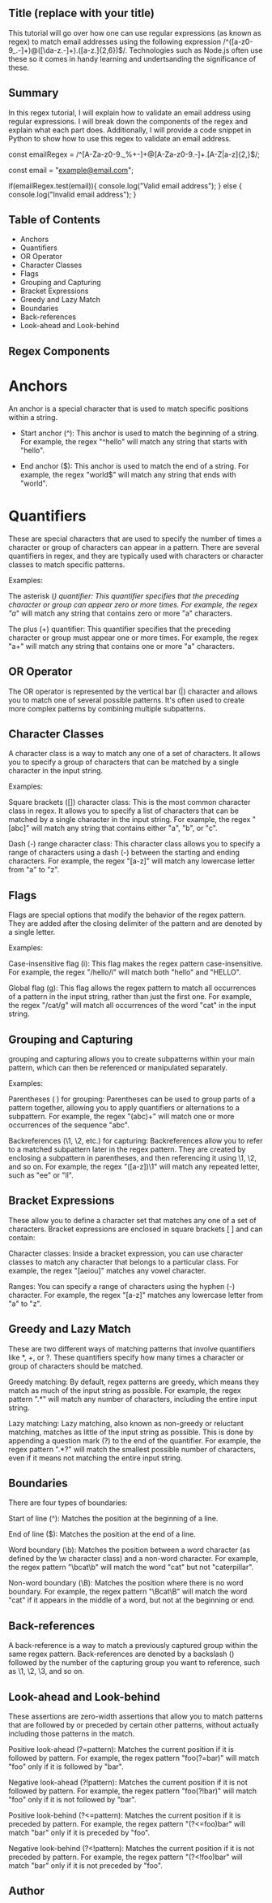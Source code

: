 ## Title (replace with your title)
This tutorial will go over how one can use regular expressions (as known as regex) to match email addresses using the following expression /^([a-z0-9_\.-]+)@([\da-z\.-]+)\.([a-z\.]{2,6})$/. Technologies such as Node.js often use these so it comes in handy learning and undertsanding the significance of these.

## Summary
In this regex tutorial, I will explain how to validate an email address using regular expressions. I will break down the components of the regex and explain what each part does. Additionally, I will provide a code snippet in Python to show how to use this regex to validate an email address.

const emailRegex = /^[A-Za-z0-9._%+-]+@[A-Za-z0-9.-]+\.[A-Z|a-z]{2,}$/;

const email = "example@email.com";

if(emailRegex.test(email)){
  console.log("Valid email address");
} else {
  console.log("Invalid email address");
}

## Table of Contents
- Anchors
- Quantifiers
- OR Operator
- Character Classes
- Flags
- Grouping and Capturing
- Bracket Expressions
- Greedy and Lazy Match
- Boundaries
- Back-references
- Look-ahead and Look-behind

## Regex Components

# Anchors
An anchor is a special character that is used to match specific positions within a string.

- Start anchor (^): This anchor is used to match the beginning of a string. For example, the regex "^hello" will match any string that starts with "hello".

- End anchor ($): This anchor is used to match the end of a string. For example, the regex "world$" will match any string that ends with "world".

# Quantifiers
These are special characters that are used to specify the number of times a character or group of characters can appear in a pattern. There are several quantifiers in regex, and they are typically used with characters or character classes to match specific patterns.

Examples: 

The asterisk (*) quantifier: This quantifier specifies that the preceding character or group can appear zero or more times. For example, the regex "a*" will match any string that contains zero or more "a" characters.

The plus (+) quantifier: This quantifier specifies that the preceding character or group must appear one or more times. For example, the regex "a+" will match any string that contains one or more "a" characters.


## OR Operator
The OR operator is represented by the vertical bar (|) character and allows you to match one of several possible patterns. It's often used to create more complex patterns by combining multiple subpatterns.

## Character Classes
A character class is a way to match any one of a set of characters. It allows you to specify a group of characters that can be matched by a single character in the input string.

Examples:

Square brackets ([]) character class: This is the most common character class in regex. It allows you to specify a list of characters that can be matched by a single character in the input string. For example, the regex "[abc]" will match any string that contains either "a", "b", or "c".

Dash (-) range character class: This character class allows you to specify a range of characters using a dash (-) between the starting and ending characters. For example, the regex "[a-z]" will match any lowercase letter from "a" to "z".


## Flags
Flags are special options that modify the behavior of the regex pattern. They are added after the closing delimiter of the pattern and are denoted by a single letter.

Examples:

Case-insensitive flag (i): This flag makes the regex pattern case-insensitive. For example, the regex "/hello/i" will match both "hello" and "HELLO".

Global flag (g): This flag allows the regex pattern to match all occurrences of a pattern in the input string, rather than just the first one. For example, the regex "/cat/g" will match all occurrences of the word "cat" in the input string.

## Grouping and Capturing
grouping and capturing allows you to create subpatterns within your main pattern, which can then be referenced or manipulated separately.

Examples:

Parentheses ( ) for grouping: Parentheses can be used to group parts of a pattern together, allowing you to apply quantifiers or alternations to a subpattern. For example, the regex "(abc)+" will match one or more occurrences of the sequence "abc".

Backreferences (\1, \2, etc.) for capturing: Backreferences allow you to refer to a matched subpattern later in the regex pattern. They are created by enclosing a subpattern in parentheses, and then referencing it using \1, \2, and so on. For example, the regex "([a-z])\1" will match any repeated letter, such as "ee" or "ll".

## Bracket Expressions
These allow you to define a character set that matches any one of a set of characters. Bracket expressions are enclosed in square brackets [ ] and can contain:

Character classes: Inside a bracket expression, you can use character classes to match any character that belongs to a particular class. For example, the regex "[aeiou]" matches any vowel character.

Ranges: You can specify a range of characters using the hyphen (-) character. For example, the regex "[a-z]" matches any lowercase letter from "a" to "z".

## Greedy and Lazy Match
These are two different ways of matching patterns that involve quantifiers like *, +, or ?. These quantifiers specify how many times a character or group of characters should be matched.

Greedy matching: By default, regex patterns are greedy, which means they match as much of the input string as possible. For example, the regex pattern ".*" will match any number of characters, including the entire input string.

Lazy matching: Lazy matching, also known as non-greedy or reluctant matching, matches as little of the input string as possible. This is done by appending a question mark (?) to the end of the quantifier. For example, the regex pattern ".*?" will match the smallest possible number of characters, even if it means not matching the entire input string.

## Boundaries
There are four types of boundaries:

Start of line (^): Matches the position at the beginning of a line.

End of line ($): Matches the position at the end of a line.

Word boundary (\b): Matches the position between a word character (as defined by the \w character class) and a non-word character. For example, the regex pattern "\bcat\b" will match the word "cat" but not "caterpillar".

Non-word boundary (\B): Matches the position where there is no word boundary. For example, the regex pattern "\Bcat\B" will match the word "cat" if it appears in the middle of a word, but not at the beginning or end.

## Back-references
A back-reference is a way to match a previously captured group within the same regex pattern. Back-references are denoted by a backslash () followed by the number of the capturing group you want to reference, such as \1, \2, \3, and so on.

## Look-ahead and Look-behind
These assertions are zero-width assertions that allow you to match patterns that are followed by or preceded by certain other patterns, without actually including those patterns in the match.

Positive look-ahead (?=pattern): Matches the current position if it is followed by pattern. For example, the regex pattern "foo(?=bar)" will match "foo" only if it is followed by "bar".

Negative look-ahead (?!pattern): Matches the current position if it is not followed by pattern. For example, the regex pattern "foo(?!bar)" will match "foo" only if it is not followed by "bar".

Positive look-behind (?<=pattern): Matches the current position if it is preceded by pattern. For example, the regex pattern "(?<=foo)bar" will match "bar" only if it is preceded by "foo".

Negative look-behind (?<!pattern): Matches the current position if it is not preceded by pattern. For example, the regex pattern "(?<!foo)bar" will match "bar" only if it is not preceded by "foo".

## Author


